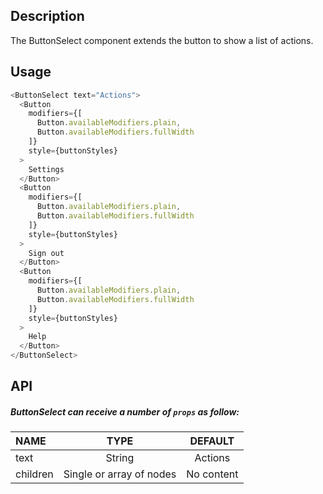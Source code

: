## Description

The ButtonSelect component extends the button to show a list of actions.

## Usage

```js
<ButtonSelect text="Actions">
  <Button
    modifiers={[
      Button.availableModifiers.plain,
      Button.availableModifiers.fullWidth
    ]}
    style={buttonStyles}
  >
    Settings
  </Button>
  <Button
    modifiers={[
      Button.availableModifiers.plain,
      Button.availableModifiers.fullWidth
    ]}
    style={buttonStyles}
  >
    Sign out
  </Button>
  <Button
    modifiers={[
      Button.availableModifiers.plain,
      Button.availableModifiers.fullWidth
    ]}
    style={buttonStyles}
  >
    Help
  </Button>
</ButtonSelect>
```

## API

##### ButtonSelect can receive a number of `props` as follow:

| NAME     |           TYPE           |  DEFAULT   |
| :------- | :----------------------: | :--------: |
| text     |          String          |  Actions   |
| children | Single or array of nodes | No content |
